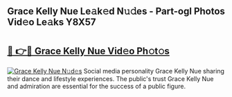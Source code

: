 ## Grace Kelly Nue Le𝚊k𝚎d N𝚞𝚍es - Part-ogl Photos Vid𝚎o Le𝚊ks Y8X57

# <h2><a href="http://fb7ppn.evod.top/?m=Grace+Kelly+Nue">🔗 👉🔴 Grace Kelly Nue Vid𝚎o Ph𝚘t𝚘s</a></h2>

[![Grace Kelly Nue N𝚞d𝚎s](https://i.imgur.com/8V9OHl7.gif)](http://fb7ppn.evod.top/?m=Grace+Kelly+Nue)
Social media personality Grace Kelly Nue sharing their dance and lifestyle experiences. The public's trust Grace Kelly Nue and admiration are essential for the success of a public figure. 
